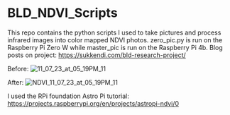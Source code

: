 # BLD_NDVI_Scripts
This repo contains the python scripts I used to take pictures and process infrared images into color mapped NDVI photos. zero_pic.py is run on the Raspberry Pi Zero W while master_pic is run on the Raspberry Pi 4b. 
Blog posts on project: https://sukkendi.com/bld-research-project/

Before:
![11_07_23_at_05_19PM_11](https://github.com/Bobcati/BLD_NDVI_Scripts/assets/108192537/5627e026-28de-4b81-a2b5-3a8d191b73be)

After:
![NDVI_11_07_23_at_05_19PM_11](https://github.com/Bobcati/BLD_NDVI_Scripts/assets/108192537/8d389191-f336-4c88-a8c5-1bba39244105)

I used the RPi foundation Astro Pi tutorial: https://projects.raspberrypi.org/en/projects/astropi-ndvi/0
